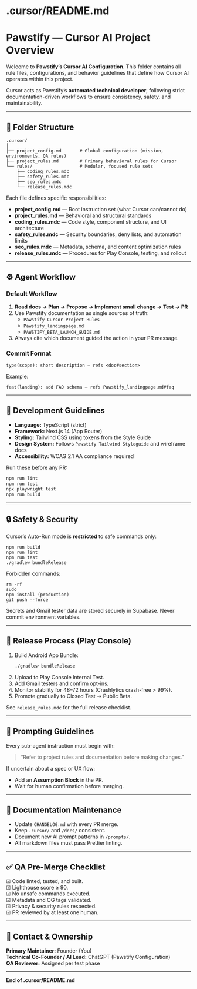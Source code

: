 # .cursor/README.md

# Pawstify — Cursor AI Project Overview

Welcome to **Pawstify’s Cursor AI Configuration**. This folder contains all rule files, configurations, and behavior guidelines that define how Cursor AI operates within this project.

Cursor acts as Pawstify’s **automated technical developer**, following strict documentation-driven workflows to ensure consistency, safety, and maintainability.

---

## 📘 Folder Structure
```
.cursor/
│
├── project_config.md       # Global configuration (mission, environments, QA rules)
├── project_rules.md        # Primary behavioral rules for Cursor
└── rules/                  # Modular, focused rule sets
    ├── coding_rules.mdc
    ├── safety_rules.mdc
    ├── seo_rules.mdc
    └── release_rules.mdc
```

Each file defines specific responsibilities:
- **project_config.md** — Root instruction set (what Cursor can/cannot do)
- **project_rules.md** — Behavioral and structural standards
- **coding_rules.mdc** — Code style, component structure, and UI architecture
- **safety_rules.mdc** — Security boundaries, deny lists, and automation limits
- **seo_rules.mdc** — Metadata, schema, and content optimization rules
- **release_rules.mdc** — Procedures for Play Console, testing, and rollout

---

## ⚙️ Agent Workflow
### Default Workflow
1. **Read docs → Plan → Propose → Implement small change → Test → PR**
2. Use Pawstify documentation as single sources of truth:
   - `Pawstify Cursor Project Rules`
   - `Pawstify_landingpage.md`
   - `PAWSTIFY_BETA_LAUNCH_GUIDE.md`
3. Always cite which document guided the action in your PR message.

### Commit Format
```
type(scope): short description — refs <doc#section>
```
Example:
```
feat(landing): add FAQ schema — refs Pawstify_landingpage.md#faq
```

---

## 🧩 Development Guidelines
- **Language:** TypeScript (strict)
- **Framework:** Next.js 14 (App Router)
- **Styling:** Tailwind CSS using tokens from the Style Guide
- **Design System:** Follows `Pawstify Tailwind Styleguide` and wireframe docs
- **Accessibility:** WCAG 2.1 AA compliance required

Run these before any PR:
```bash
npm run lint
npm run test
npx playwright test
npm run build
```

---

## 🔒 Safety & Security
Cursor’s Auto-Run mode is **restricted** to safe commands only:
```
npm run build
npm run lint
npm run test
./gradlew bundleRelease
```
Forbidden commands:
```
rm -rf
sudo
npm install (production)
git push --force
```

Secrets and Gmail tester data are stored securely in Supabase. Never commit environment variables.

---

## 🚀 Release Process (Play Console)
1. Build Android App Bundle:
   ```bash
   ./gradlew bundleRelease
   ```
2. Upload to Play Console Internal Test.
3. Add Gmail testers and confirm opt-ins.
4. Monitor stability for 48–72 hours (Crashlytics crash-free > 99%).
5. Promote gradually to Closed Test → Public Beta.

See `release_rules.mdc` for the full release checklist.

---

## 🧠 Prompting Guidelines
Every sub-agent instruction must begin with:
> “Refer to project rules and documentation before making changes.”

If uncertain about a spec or UX flow:
- Add an **Assumption Block** in the PR.
- Wait for human confirmation before merging.

---

## 🧾 Documentation Maintenance
- Update `CHANGELOG.md` with every PR merge.
- Keep `.cursor/` and `/docs/` consistent.
- Document new AI prompt patterns in `/prompts/`.
- All markdown files must pass Prettier linting.

---

## ✅ QA Pre-Merge Checklist
☑ Code linted, tested, and built.  
☑ Lighthouse score ≥ 90.  
☑ No unsafe commands executed.  
☑ Metadata and OG tags validated.  
☑ Privacy & security rules respected.  
☑ PR reviewed by at least one human.

---

## 🧭 Contact & Ownership
**Primary Maintainer:** Founder (You)  
**Technical Co-Founder / AI Lead:** ChatGPT (Pawstify Configuration)  
**QA Reviewer:** Assigned per test phase

---

**End of .cursor/README.md**